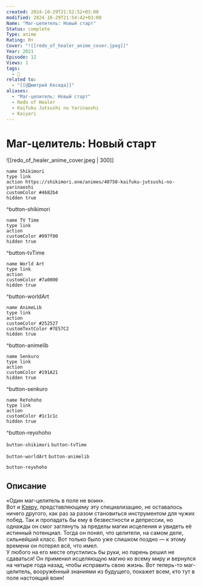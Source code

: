 ```yaml
---
created: 2024-10-29T21:52:52+03:00
modified: 2024-10-29T21:54:42+03:00
Name: "Маг-целитель: Новый старт"
Status: complete
Type: anime
Rating: R+
Cover: "![[redo_of_healer_anime_cover.jpeg]]"
Year: 2021
Episode: 12
Views: 1
tags:
  - 🔞
related to:
  - "[[@Дмитрий Кесида]]"
aliases:
  - "Маг-целитель: Новый старт"
  - Redo of Healer
  - Kaifuku Jutsushi no Yarinaoshi
  - Kaiyari
---
```


# Маг-целитель: Новый старт

![[redo_of_healer_anime_cover.jpeg | 300]]

```button
name Shikimori
type link
action https://shikimori.one/animes/40750-kaifuku-jutsushi-no-yarinaoshi
customColor #4682b4
hidden true
```
^button-shikimori

```button
name TV Time
type link
action 
customColor #997f00
hidden true
```
^button-tvTime

```button
name World Art
type link
action 
customColor #7a0000
hidden true
```
^button-worldArt

```button
name AnimeLib
type link
action 
customColor #252527
customTextColor #7E57C2
hidden true
```
^button-animelib

```button
name Senkuro
type link
action 
customColor #191A21
hidden true
```
^button-senkuro

```button
name ReYohoho
type link
action 
customColor #1c1c1c
hidden true
```
^button-reyohoho



`button-shikimori` `button-tvTime`

`button-worldArt` `button-animelib`

`button-reyohoho`

## Описание

«Один маг-целитель в поле не воин».  
Вот и [Кэяру](https://shikimori.one/characters/176631-keyaru), представляющему эту специализацию, не оставалось ничего другого, как раз за разом становиться инструментом для чужих побед. Так и пропадать бы ему в безвестности и депрессии, но однажды он смог заглянуть за пределы магии исцеления и увидеть её истинный потенциал. Тогда он понял, что целители, на самом деле, сильнейший класс. Вот только было уже слишком поздно — к этому времени он потерял всё, что имел.  
У любого на его месте опустились бы руки, но парень решил не сдаваться! Он применил исцеляющую магию ко всему миру и вернулся на четыре года назад, чтобы исправить свою жизнь. Вот теперь-то маг-целитель, вооружённый знаниями из будущего, покажет всем, кто тут в поле настоящий воин!
